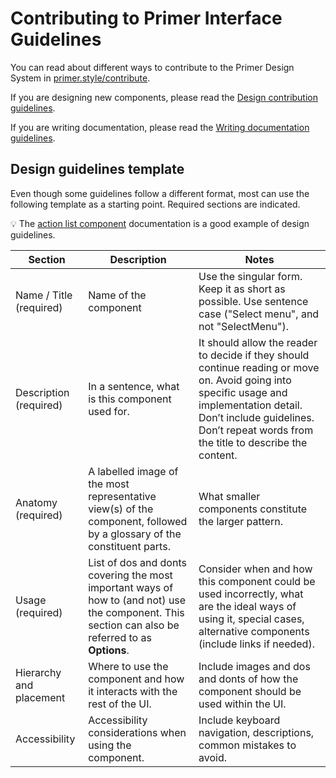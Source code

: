 # Contributing to Primer Interface Guidelines

You can read about different ways to contribute to the Primer Design System in [primer.style/contribute](https://primer.style/contribute/how-to-contribute).

If you are designing new components, please read the [Design contribution guidelines](https://primer.style/contribute/design).

If you are writing documentation, please read the [Writing documentation guidelines](https://primer.style/contribute/writing-documentation).

## Design guidelines template
Even though some guidelines follow a different format, most can use the following template as a starting point. Required sections are indicated.

💡 The [action list component](https://primer.style/design/components/action-list) documentation is a good example of design guidelines.

| Section                  | Description                                                                        | Notes                                                                                                                                           |
|--------------------------|-------------------------------------------------------------------------------------------------------------------------------------------------|-------------------------------------------------------------------------------------------------------------------------------------------------|
| Name / Title (required)         | Name of the component                                                                                                        | Use the singular form. Keep it as short as possible. Use sentence case ("Select menu", and not "SelectMenu").                                                                                                   |
| Description (required)  | In a sentence, what is this component used for.                      | It should allow the reader to decide if they should continue reading or move on. Avoid going into specific usage and implementation detail. Don’t include guidelines. Don’t repeat words from the title to describe the content. |
| Anatomy (required)       | A labelled image of the most representative view(s) of the component, followed by a glossary of the constituent parts.                                                               | What smaller components constitute the larger pattern.                  |
| Usage (required)         | List of dos and donts covering the most important ways of how to (and not) use the component. This section can also be referred to as **Options**.        | Consider when and how this component could be used incorrectly, what are the ideal ways of using it, special cases, alternative components (include links if needed).                                        |
| Hierarchy and placement            | Where to use the component and how it interacts with the rest of the UI.                                                                              | Include images and dos and donts of how the component should be used within the UI.         |
| Accessibility            | Accessibility considerations when using the component.                                                                              | Include keyboard navigation, descriptions, common mistakes to avoid.         |
